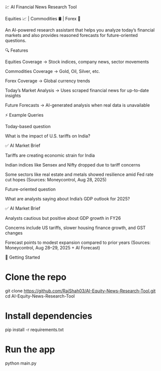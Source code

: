 💹 AI Financial News Research Tool

Equities 📈 | Commodities 🛢️ | Forex 💱

An AI-powered research assistant that helps you analyze today’s financial markets and also provides reasoned forecasts for future-oriented questions.

🔍 Features

Equities Coverage → Stock indices, company news, sector movements

Commodities Coverage → Gold, Oil, Silver, etc.

Forex Coverage → Global currency trends

Today’s Market Analysis → Uses scraped financial news for up-to-date insights

Future Forecasts → AI-generated analysis when real data is unavailable

⚡ Example Queries

Today-based question

What is the impact of U.S. tariffs on India?

✅ AI Market Brief

Tariffs are creating economic strain for India

Indian indices like Sensex and Nifty dropped due to tariff concerns

Some sectors like real estate and metals showed resilience amid Fed rate cut hopes
(Sources: Moneycontrol, Aug 28, 2025)

Future-oriented question

What are analysts saying about India’s GDP outlook for 2025?

✅ AI Market Brief

Analysts cautious but positive about GDP growth in FY26

Concerns include US tariffs, slower housing finance growth, and GST changes

Forecast points to modest expansion compared to prior years
(Sources: Moneycontrol, Aug 28–29, 2025 + AI Forecast)

🚀 Getting Started
# Clone the repo
git clone https://github.com/RajShah03/AI-Equity-News-Research-Tool.git
cd AI-Equity-News-Research-Tool

# Install dependencies
pip install -r requirements.txt

# Run the app
python main.py